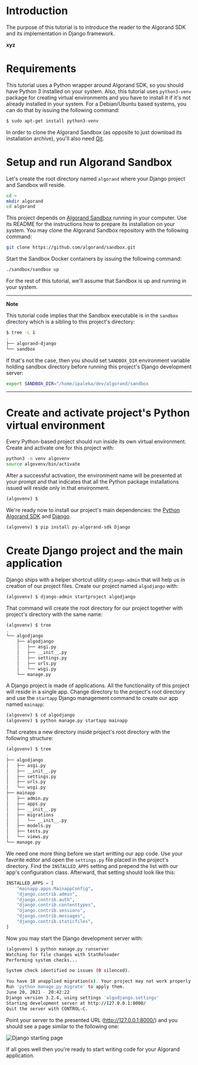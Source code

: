 # Introduction

The purpose of this tutorial is to introduce the reader to the Algorand SDK and its implementation in Django framework.



**xyz**


# Requirements

This tutorial uses a Python wrapper around Algorand SDK, so you should have Python 3 installed on your system. Also, this tutorial uses `python3-venv` package for creating virtual environments and you have to install it if it's not already installed in your system. For a Debian/Ubuntu based systems, you can do that by issuing the following command:

```bash
$ sudo apt-get install python3-venv
```

In order to clone the Algorand Sandbox (as opposite to just download its installation archive), you'll also need [Git](https://git-scm.com/).


# Setup and run Algorand Sandbox

Let's create the root directory named `algorand` where your Django project and Sandbox will reside.

```bash
cd ~
mkdir algorand
cd algorand
```

This project depends on [Algorand Sandbox](https://github.com/algorand/sandbox) running in your computer. Use its README for the instructions how to prepare its installation on your system. You may clone the Algorand Sandbox repository with the following command:

```bash
git clone https://github.com/algorand/sandbox.git
```

Start the Sandbox Docker containers by issuing the following command:

```bash
./sandbox/sandbox up
```

For the rest of this tutorial, we'll assume that Sandbox is up and running in your system.

---
**Note**

This tutorial code implies that the Sandbox executable is in the `sandbox` directory which is a sibling to this project's directory:

```bash
$ tree -L 1
.
├── algorand-django
└── sandbox
```

If that's not the case, then you should set `SANDBOX_DIR` environment variable holding sandbox directory before running this project's Django development server:

```bash
export SANDBOX_DIR="/home/ipaleka/dev/algorand/sandbox
```

---

# Create and activate project's Python virtual environment

Every Python-based project should run inside its own virtual environment. Create and activate one for this project with:

```bash
python3 -m venv algovenv
source algovenv/bin/activate
```

After a successful activation, the environment name will be presented at your prompt and that indicates that all the Python package installations issued will reside only in that environment.

```bash
(algovenv) $
```

We're ready now to install our project's main dependencies: the [Python Algorand SDK](https://github.com/algorand/py-algorand-sdk) and [Django](https://www.djangoproject.com/).


```bash
(algovenv) $ pip install py-algorand-sdk Django
```

# Create Django project and the main application

Django ships with a helper shortcut utility `django-admin` that will help us in creation of our project files. Create our project named `algodjango` with:

```bash
(algovenv) $ django-admin startproject algodjango
```

That command will create the root directory for our project together with project's directory with the same name:

```bash
(algovenv) $ tree
.
└── algodjango
    ├── algodjango
    │   ├── asgi.py
    │   ├── __init__.py
    │   ├── settings.py
    │   ├── urls.py
    │   └── wsgi.py
    └── manage.py
```

A Django project is made of applications. All the functionality of this project will reside in a single app. Change directory to the project's root directory and use the `startapp` Django management command to create our app named `mainapp`:

```bash
(algovenv) $ cd algodjango
(algovenv) $ python manage.py startapp mainapp
```

That creates a new directory inside project's root directory with the following structure:

```bash
(algovenv) $ tree
.
├── algodjango
│   ├── asgi.py
│   ├── __init__.py
│   ├── settings.py
│   ├── urls.py
│   └── wsgi.py
├── mainapp
│   ├── admin.py
│   ├── apps.py
│   ├── __init__.py
│   ├── migrations
│   │   └── __init__.py
│   ├── models.py
│   ├── tests.py
│   └── views.py
└── manage.py
```

We need one more thing before we start writting our app code. Use your favorite editor and open the `settings.py` file placed in the project's directory. Find the `INSTALLED_APPS` setting and prepend the list with our app's configuration class. Afterward, that setting should look like this:

```python
INSTALLED_APPS = [
    "mainapp.apps.MainappConfig",
    "django.contrib.admin",
    "django.contrib.auth",
    "django.contrib.contenttypes",
    "django.contrib.sessions",
    "django.contrib.messages",
    "django.contrib.staticfiles",
]
```

Now you may start the Django development server with:

```bash
(algovenv) $ python manage.py runserver
Watching for file changes with StatReloader
Performing system checks...

System check identified no issues (0 silenced).

You have 18 unapplied migration(s). Your project may not work properly until you apply the migrations for app(s): admin, auth, contenttypes, sessions.
Run 'python manage.py migrate' to apply them.
June 20, 2021 - 20:42:22
Django version 3.2.4, using settings 'algodjango.settings'
Starting development server at http://127.0.0.1:8000/
Quit the server with CONTROL-C.
```

Point your server to the presented URL (http://127.0.0.1:8000/) and you should see a page similar to the following one:

![Django starting page](https://github.com/ipaleka/algorand-django/blob/main/media/django-starting-page.png?raw=true)

If all goes well then you're ready to start writing code for your Algorand application.

